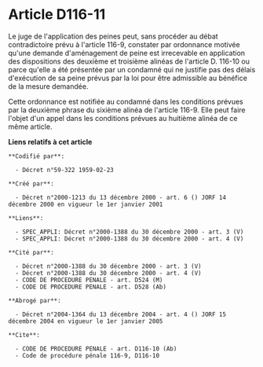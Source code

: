 # Article D116-11

Le juge de l'application des peines peut, sans procéder au débat contradictoire prévu à l'article 116-9, constater par
ordonnance motivée qu'une demande d'aménagement de peine est irrecevable en application des dispositions des deuxième et
troisième alinéas de l'article D. 116-10 ou parce qu'elle a été présentée par un condamné qui ne justifie pas des délais
d'exécution de sa peine prévus par la loi pour être admissible au bénéfice de la mesure demandée.

Cette ordonnance est notifiée au condamné dans les conditions prévues par la deuxième phrase du sixième alinéa de l'article
116-9. Elle peut faire l'objet d'un appel dans les conditions prévues au huitième alinéa de ce même article.

**Liens relatifs à cet article**

	**Codifié par**:

	  - Décret n°59-322 1959-02-23

	**Créé par**:

	  - Décret n°2000-1213 du 13 décembre 2000 - art. 6 () JORF 14 décembre 2000 en vigueur le 1er janvier 2001

	**Liens**:

	  - SPEC_APPLI: Décret n°2000-1388 du 30 décembre 2000 - art. 3 (V)
	  - SPEC_APPLI: Décret n°2000-1388 du 30 décembre 2000 - art. 4 (V)

	**Cité par**:

	  - Décret n°2000-1388 du 30 décembre 2000 - art. 3 (V)
	  - Décret n°2000-1388 du 30 décembre 2000 - art. 4 (V)
	  - CODE DE PROCEDURE PENALE - art. D524 (M)
	  - CODE DE PROCEDURE PENALE - art. D528 (Ab)

	**Abrogé par**:

	  - Décret n°2004-1364 du 13 décembre 2004 - art. 4 () JORF 15 décembre 2004 en vigueur le 1er janvier 2005

	**Cite**:

	  - CODE DE PROCEDURE PENALE - art. D116-10 (Ab)
	  - Code de procédure pénale 116-9, D116-10
